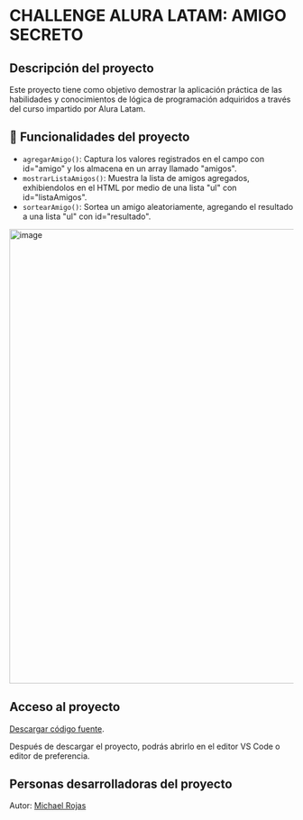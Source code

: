 <h1>CHALLENGE ALURA LATAM: AMIGO SECRETO</h1>

## Descripción del proyecto
Este proyecto tiene como objetivo demostrar la aplicación práctica de las habilidades y conocimientos de lógica de programación adquiridos a través del curso impartido por Alura Latam.

## :hammer: Funcionalidades del proyecto
- `agregarAmigo()`: Captura los valores registrados en el campo con id="amigo" y los almacena en un array llamado "amigos".
- `mostrarListaAmigos()`: Muestra la lista de amigos agregados, exhibiendolos en el HTML por medio de una lista "ul" con id="listaAmigos".
- `sortearAmigo()`: Sortea un amigo aleatoriamente, agregando el resultado a una lista "ul" con id="resultado".

<img width="870" height="807" alt="image" src="https://github.com/user-attachments/assets/1768cc30-edac-46cc-bcea-017c889c4db1" />

## Acceso al proyecto
[Descargar código fuente](https://github.com/fegoritmo/challenge-amigo-secreto_esp-main/archive/refs/heads/main.zip).

Después de descargar el proyecto, podrás abrirlo en el editor VS Code o editor de preferencia.

## Personas desarrolladoras del proyecto
Autor: [Michael Rojas](https://github.com/fegoritmo)
